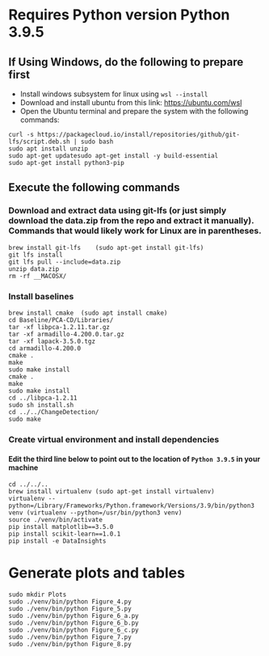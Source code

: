 # Requires Python version Python 3.9.5

## If Using Windows, do the following to prepare first

- Install windows subsystem for linux using `wsl --install`
- Download and install ubuntu from this link: https://ubuntu.com/wsl
- Open the Ubuntu terminal and prepare the system with the following commands:

```
curl -s https://packagecloud.io/install/repositories/github/git-lfs/script.deb.sh | sudo bash
sudo apt install unzip
sudo apt-get updatesudo apt-get install -y build-essential
sudo apt-get install python3-pip
```

## Execute the following commands

### Download and extract data using git-lfs (or just simply download the data.zip from the repo and extract it manually). Commands that would likely work for Linux are in parentheses.
```
brew install git-lfs	(sudo apt-get install git-lfs)
git lfs install
git lfs pull --include=data.zip
unzip data.zip
rm -rf __MACOSX/
```

### Install baselines
```
brew install cmake	(sudo apt install cmake)
cd Baseline/PCA-CD/Libraries/
tar -xf libpca-1.2.11.tar.gz
tar -xf armadillo-4.200.0.tar.gz 
tar -xf lapack-3.5.0.tgz
cd armadillo-4.200.0
cmake .
make
sudo make install
cmake .
make
sudo make install
cd ../libpca-1.2.11
sudo sh install.sh
cd ../../ChangeDetection/
sudo make
```

### Create virtual environment and install dependencies
#### Edit the third line below to point out to the location of `Python 3.9.5` in your machine
```
cd ../../..
brew install virtualenv (sudo apt-get install virtualenv)
virtualenv --python=/Library/Frameworks/Python.framework/Versions/3.9/bin/python3 venv (virtualenv --python=/usr/bin/python3 venv)
source ./venv/bin/activate 
pip install matplotlib==3.5.0
pip install scikit-learn==1.0.1
pip install -e DataInsights
```

# Generate plots and tables

```
sudo mkdir Plots
sudo ./venv/bin/python Figure_4.py
sudo ./venv/bin/python Figure_5.py
sudo ./venv/bin/python Figure_6_a.py
sudo ./venv/bin/python Figure_6_b.py
sudo ./venv/bin/python Figure_6_c.py
sudo ./venv/bin/python Figure_7.py
sudo ./venv/bin/python Figure_8.py
```
